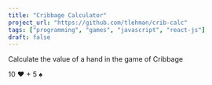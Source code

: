 ```yaml
---
title: "Cribbage Calculator"
project_url: "https://github.com/tlehman/crib-calc"
tags: ["programming", "games", "javascript", "react-js"]
draft: false
---
```


Calculate the value of a hand in the game of Cribbage 

10 &hearts; + 5 &spades;
